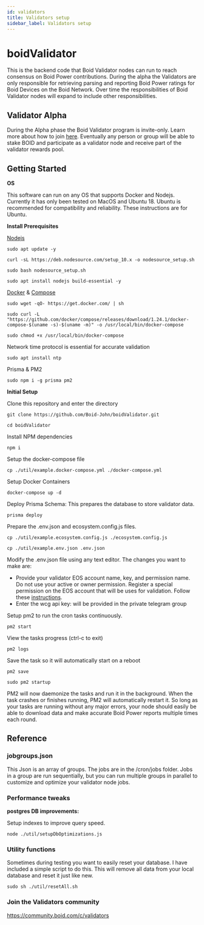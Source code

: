 ```yaml
---
id: validators
title: Validators setup
sidebar_label: Validators setup
---
```

# boidValidator
This is the backend code that Boid Validator nodes can run to reach consensus on Boid Power contributions. During the alpha the Validators are only responsible for retrieving parsing and reporting Boid Power ratings for Boid Devices on the Boid Network. Over time the responsibilities of Boid Validator nodes will expand to include other responsibilities.

## Validator Alpha
During the Alpha phase the Boid Validator program is invite-only. Learn more about how to join [here](https://community.boid.com/t/boid-economic-proposal/87). Eventually any person or group will be able to stake BOID and participate as a validator node and receive part of the validator rewards pool. 
## Getting Started
**OS**

This software can run on any OS that supports Docker and Nodejs. Currently it has only been tested on MacOS and Ubuntu 18. Ubuntu is recommended for compatibility and reliability. These instructions are for Ubuntu.

**Install Prerequisites**

[Nodejs](https://www.digitalocean.com/community/tutorials/how-to-install-node-js-on-ubuntu-18-04)
```
sudo apt update -y
```
```
curl -sL https://deb.nodesource.com/setup_10.x -o nodesource_setup.sh
```
```
sudo bash nodesource_setup.sh
```
```
sudo apt install nodejs build-essential -y
```
[Docker](https://docs.docker.com/install/) &
[Compose](https://docs.docker.com/compose/install/)
```
sudo wget -qO- https://get.docker.com/ | sh
```
```
sudo curl -L "https://github.com/docker/compose/releases/download/1.24.1/docker-compose-$(uname -s)-$(uname -m)" -o /usr/local/bin/docker-compose
```
```
sudo chmod +x /usr/local/bin/docker-compose
```

Network time protocol is essential for accurate validation
```
sudo apt install ntp
```

Prisma & PM2
```
sudo npm i -g prisma pm2
```

**Initial Setup**

Clone this repository and enter the directory
```
git clone https://github.com/Boid-John/boidValidator.git
```
```
cd boidValidator
```
Install NPM dependencies
```
npm i
```
Setup the docker-compose file
```
cp ./util/example.docker-compose.yml ./docker-compose.yml 
```
Setup Docker Containers
```
docker-compose up -d
```
Deploy Prisma Schema: This prepares the database to store validator data.
```
prisma deploy
```
Prepare the .env.json and ecosystem.config.js files.
```
cp ./util/example.ecosystem.config.js ./ecosystem.config.js
```
```
cp ./util/example.env.json .env.json
```
Modify the .env.json file using any text editor. The changes you want to make are:
- Provide your validator EOS account name, key, and permission name. Do not use your active or owner permission. Register a special permission on the EOS account that will be uses for validation. Follow these [instructions](https://docs.google.com/document/d/1FQTHG-oEiWirHrzuTf8BRf2OJPdLCrVbVDmfB8YQwiU/edit).
- Enter the wcg api key: will be provided in the private telegram group


Setup pm2 to run the cron tasks continuously.
```
pm2 start
```
View the tasks progress (ctrl-c to exit)
```
pm2 logs
```
Save the task so it will automatically start on a reboot
```
pm2 save
```
```
sudo pm2 startup
```

PM2 will now daemonize the tasks and run it in the background. When the task crashes or finishes running, PM2 will automatically restart it. So long as your tasks are running without any major errors, your node should easily be able to download data and make accurate Boid Power reports multiple times each round. 
 
## Reference

### jobgroups.json
This Json is an array of groups. The jobs are in the /cron/jobs folder. Jobs in a group are run sequentially, but you can run multiple groups in parallel to customize and optimize your validator node jobs.



### Performance tweaks


**postgres DB improvements:**

Setup indexes to improve query speed. 
```
node ./util/setupDbOptimizations.js
```


### Utility functions

Sometimes during testing you want to easily reset your database. I have included a simple script to do this. This will remove all data from your local database and reset it just like new. 

```
sudo sh ./util/resetAll.sh
```

### Join the Validators community
https://community.boid.com/c/validators